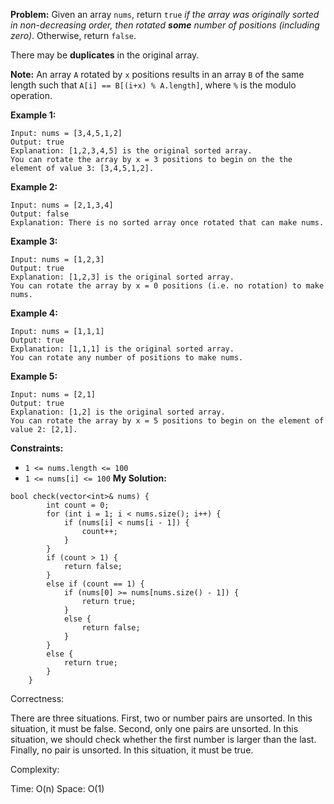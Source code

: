 **Problem:**
Given an array `nums`, return `true` *if the array was originally sorted in non-decreasing order, then rotated **some** number of positions (including zero)*. Otherwise, return `false`.

There may be **duplicates** in the original array.

**Note:** An array `A` rotated by `x` positions results in an array `B` of the same length such that `A[i] == B[(i+x) % A.length]`, where `%` is the modulo operation.

 

**Example 1:**

```
Input: nums = [3,4,5,1,2]
Output: true
Explanation: [1,2,3,4,5] is the original sorted array.
You can rotate the array by x = 3 positions to begin on the the element of value 3: [3,4,5,1,2].
```

**Example 2:**

```
Input: nums = [2,1,3,4]
Output: false
Explanation: There is no sorted array once rotated that can make nums.
```

**Example 3:**

```
Input: nums = [1,2,3]
Output: true
Explanation: [1,2,3] is the original sorted array.
You can rotate the array by x = 0 positions (i.e. no rotation) to make nums.
```

**Example 4:**

```
Input: nums = [1,1,1]
Output: true
Explanation: [1,1,1] is the original sorted array.
You can rotate any number of positions to make nums.
```

**Example 5:**

```
Input: nums = [2,1]
Output: true
Explanation: [1,2] is the original sorted array.
You can rotate the array by x = 5 positions to begin on the element of value 2: [2,1].
```

 

**Constraints:**

- `1 <= nums.length <= 100`
- `1 <= nums[i] <= 100`
**My Solution:**
```
bool check(vector<int>& nums) {
        int count = 0;
        for (int i = 1; i < nums.size(); i++) {
            if (nums[i] < nums[i - 1]) {
                count++;
            }
        }
        if (count > 1) {
            return false;
        }
        else if (count == 1) {
            if (nums[0] >= nums[nums.size() - 1]) {
                return true;
            }
            else {
                return false;
            }
        }
        else {
            return true;
        }
    }
```
Correctness:

There are three situations. First, two or number pairs are unsorted. In this situation, it must be false. Second, only one pairs are unsorted. In this situation, we should check whether the first number is larger than the last. Finally, no pair is unsorted. In this situation, it must be true.

Complexity:

Time: O(n)
Space: O(1)